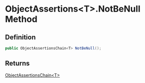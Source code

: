 # ObjectAssertions&lt;T&gt;.NotBeNull Method
## Definition

```c#
public ObjectAssertionsChain<T> NotBeNull();
```

## Returns

[ObjectAssertionsChain&lt;T&gt;](MrKWatkins.Assertions.ObjectAssertionsChain-1.md)
